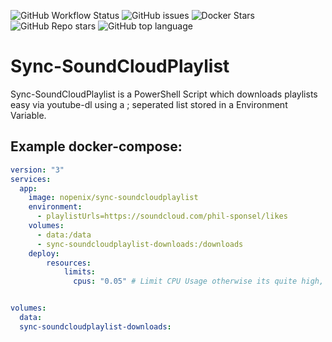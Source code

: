 ![GitHub Workflow Status](https://img.shields.io/github/actions/workflow/status/NopeNix/Sync-SoundCloudPlaylist/Build%20and%20Push%20to%20Docker%20Hub.yml?label=Build%20and%20Push%20to%20Docker%20Hub)
![GitHub issues](https://img.shields.io/github/issues-raw/NopeNix/Sync-SoundCloudPlaylist)
![Docker Stars](https://img.shields.io/docker/stars/nopenix/sync-soundcloudplaylist)
![GitHub Repo stars](https://img.shields.io/github/stars/NopeNix/Sync-SoundCloudPlaylist?label=GitHub%20Stars)
![GitHub top language](https://img.shields.io/github/languages/top/NopeNix/Sync-SoundCloudPlaylist)
# Sync-SoundCloudPlaylist

Sync-SoundCloudPlaylist is a PowerShell Script which downloads playlists easy via youtube-dl using a ; seperated list stored in a Environment Variable. 

## Example docker-compose:
```yml
version: "3"
services:
  app:
    image: nopenix/sync-soundcloudplaylist
    environment:
      - playlistUrls=https://soundcloud.com/phil-sponsel/likes
    volumes:      
      - data:/data
      - sync-soundcloudplaylist-downloads:/downloads
    deploy:
        resources:
            limits:
              cpus: "0.05" # Limit CPU Usage otherwise its quite high, kinda too high when designed as background task


volumes:
  data:
  sync-soundcloudplaylist-downloads:
```